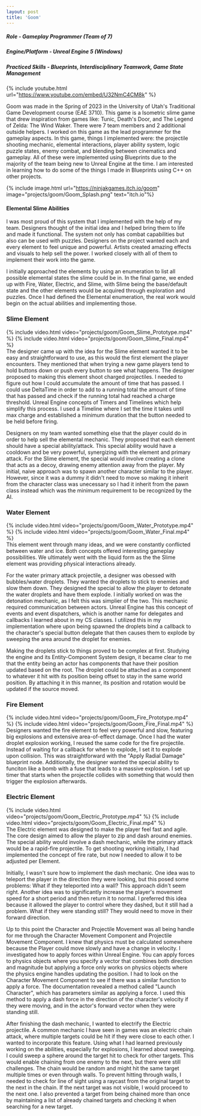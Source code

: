 ```yaml
---
layout: post
title: 'Goom'
---
```


##### Role - Gameplay Programmer (Team of 7)
##### Engine/Platform - Unreal Engine 5 (Windows)
##### Practiced Skills - Blueprints, Interdisciplinary Teamwork, Game State Management

{% include youtube.html url="https://www.youtube.com/embed/U32NmC4CM8k" %}

Goom was made in the Spring of 2023 in the University of Utah's Traditional Game Development course (EAE 3710). This game is a Isometric slime game that drew inspiration from games like: Tunic, Death's Door, and The Legend of Zelda: The Wind Waker. There were 7 team members and 2 additional outside helpers. I worked on this game as the lead programmer for the gameplay aspects. In this game, things I implemented were: the projectile shooting mechanic, elemental interactions, player ability system, logic puzzle states, enemy combat, and blending between cinematics and gameplay. All of these were implemented using Blueprints due to the majority of the team being new to Unreal Engine at the time. I am interested in learning how to do some of the things I made in Blueprints using C++ on other projects.

{% include image.html url="https://ninjakgames.itch.io/goom" image="projects/goom/Goom_Splash.png" text="itch.io"%}

#### Elemental Slime Abilities
I was most proud of this system that I implemented with the help of my team. Designers thought of the initial idea and I helped bring them to life and made it functional. The system not only has combat capabilities but also can be used with puzzles. Designers on the project wanted each and every element to feel unique and powerful. Artists created amazing effects and visuals to help sell the power. I worked closely with all of them to implement their work into the game.

I initially approached the elements by using an enumeration to list all possible elemental states the slime could be in. In the final game, we ended up with Fire, Water, Electric, and Slime, with Slime being the base/default state and the other elements would be acquired through exploration and puzzles. Once I had defined the Elemental enumeration, the real work would begin on the actual abilities and implementing those.

### Slime Element
<div style="display: inline-block;">
{% include video.html video="projects/goom/Goom_Slime_Prototype.mp4" %}
{% include video.html video="projects/goom/Goom_Slime_Final.mp4" %}
</div>
The designer came up with the idea for the Slime element wanted it to be easy and straightforward to use, as this would the first element the player encounters. They mentioned that when trying a new game players tend to hold buttons down or push every button to see what happens. The designer proposed to making this element shoot charged projectiles. I needed to figure out how I could accumulate the amount of time that has passed. I could use DeltaTime in order to add to a running total the amount of time that has passed and check if the running total had reached a charge threshold. Unreal Engine concepts of Timers and Timelines which help simplify this process. I used a Timeline where I set the time it takes until max charge and established a minimum duration that the button needed to be held before firing.

Designers on my team wanted something else that the player could do in order to help sell the elemental mechanic. They proposed that each element should have a special ability/attack. This special ability would have a cooldown and be very powerful, synergizing with the element and primary attack. For the Slime element, the special would involve creating a clone that acts as a decoy, drawing enemy attention away from the player. My initial, naive approach was to spawn another character similar to the player. However, since it was a dummy it didn't need to move so making it inherit from the character class was unecessary so I had it inherit from the pawn class instead which was the minimum requirement to be recognized by the AI.

### Water Element
<div style="display: inline-block;">
{% include video.html video="projects/goom/Goom_Water_Prototype.mp4" %}
{% include video.html video="projects/goom/Goom_Water_Final.mp4" %}
</div>
This element went through many ideas, and we were constantly conflicted between water and ice. Both concepts offered interesting gameplay possibilities. We ultimately went with the liquid form as the the Slime element was providing physical interactions already.

For the water primary attack projectile, a designer was obessed with bubbles/water droplets. They wanted the droplets to stick to enemies and slow them down. They designed the special to allow the player to detonate the water droplets and have them explode. I initially worked on was the detonation mechanic, as I felt this was simplier of the two. This mechanic required communication between actors. Unreal Engine has this concept of events and event dispatchers, which is another name for delegates and callbacks I learned about in my CS classes. I utilized this in my implementation where upon being spawned the droplets bind a callback to the character's special button delegate that then causes them to explode by sweeping the area around the droplet for enemies.

Making the droplets stick to things proved to be complex at first. Studying the engine and its Entity-Component System design, it became clear to me that the entity being an actor has components that have their position updated based on the root. The droplet could be attached as a component to whatever it hit with its position being offset to stay in the same world position. By attaching it in this manner, its position and rotation would be updated if the source moved.

### Fire Element
<div style="display: inline-block;">
{% include video.html video="projects/goom/Goom_Fire_Prototype.mp4" %}
{% include video.html video="projects/goom/Goom_Fire_Final.mp4" %}
</div>
Designers wanted the fire element to feel very powerful and slow, featuring big explosions and extensive area-of-effect damage. Once I had the water droplet explosion working, I reused the same code for the fire projectile. Instead of waiting for a callback for when to explode, I set it to explode upon collision. This was straightforward with the "Apply Radial Damage" blueprint node. Additionally, the designer wanted the special ability to funciton like a bomb with a fuse that leads to a massive explosion. I set up timer that starts when the projectile collides with something that would then trigger the explosion afterwards.

### Electric Element
<div style="display: inline-block;">
{% include video.html video="projects/goom/Goom_Electric_Prototype.mp4" %}
{% include video.html video="projects/goom/Goom_Electric_Final.mp4" %}
</div>
The Electric element was designed to make the player feel fast and agile. The core design aimed to allow the player to zip and dash around enemies. The special ability would involve a dash mechanic, while the primary attack would be a rapid-fire projectile. To get shooting working initially, I had implemented the concept of fire rate, but now I needed to allow it to be adjusted per Element.

Initially, I wasn't sure how to implement the dash mechanic. One idea was to teleport the player in the direction they were looking, but this posed some problems: What if they teleported into a wall? This approach didn't seem right. Another idea was to significantly increase the player's movement speed for a short period and then return it to normal. I preferred this idea because it allowed the player to control where they dashed, but it still had a problem. What if they were standing still? They would need to move in their forward direction.

Up to this point the Character and Projectile Movement was all being handle for me through the Character Movement Component and Projectile Movement Component. I knew that physics must be calculated somewhere because the Player could move slowly and have a change in velocity. I investigated how to apply forces within Unreal Engine. You can apply forces to physics objects where you specify a vector that combines both direction and magnitude but applying a force only works on physics objects where the physics engine handles updating the position. I had to look on the Character Movement Component to see if there was a similar function to apply a force. The documentation revealed a method called "Launch Character", which has parameters similar as applying a force. I used this method to apply a dash force in the direction of the character's velocity if they were moving, and in the actor's forward vector when they were standing still.

After finishing the dash mechanic, I wanted to electrify the Electric projectile. A common mechanic I have seen in games was an electric chain attack, where multiple targets could be hit if they were close to each other. I wanted to incorporate this feature. Using what I had learned previously working on the abilities, especially for explosions, I learned about sweeping. I could sweep a sphere around the target hit to check for other targets. This would enable chaining from one enemy to the next, but there were still challenges. The chain would be random and might hit the same target multiple times or even through walls. To prevent hitting through walls, I needed to check for line of sight using a raycast from the original target to the next in the chain. If the next target was not visible, I would proceed to the next one. I also prevented a target from being chained more than once by maintaining a list of already chained targets and checking it when searching for a new target.